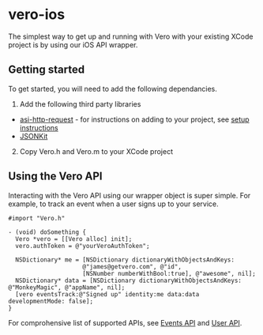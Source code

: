 # vero-ios

The simplest way to get up and running with Vero with your existing XCode project is by using our iOS API wrapper.

## Getting started

To get started, you will need to add the following dependancies.

1) Add the following third party libraries

- [asi-http-request](http://allseeing-i.com/ASIHTTPRequest/) - for instructions on adding to your project, see [setup instructions](http://allseeing-i.com/ASIHTTPRequest/Setup-instructions)
- [JSONKit](https://github.com/johnezang/JSONKit)

2) Copy Vero.h and Vero.m to your XCode project

## Using the Vero API

Interacting with the Vero API using our wrapper object is super simple. For example, to track an event when a user signs up to your service.

```
#import "Vero.h"

- (void) doSomething {
  Vero *vero = [[Vero alloc] init];
  vero.authToken = @"yourVeroAuthToken";

  NSDictionary* me = [NSDictionary dictionaryWithObjectsAndKeys:
                     @"james@getvero.com", @"id",
                     [NSNumber numberWithBool:true], @"awesome", nil];
  NSDictionary* data = [NSDictionary dictionaryWithObjectsAndKeys: @"MonkeyMagic", @"appName", nil];
  [vero eventsTrack:@"Signed up" identity:me data:data developmentMode: false];
}
```

For comprohensive list of supported APIs, see [Events API](https://github.com/getvero/vero-api/blob/master/sections/api/events.md) and [User API](https://github.com/getvero/vero-api/blob/master/sections/api/users.md).
